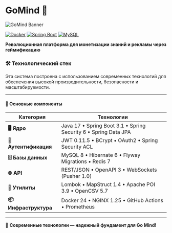 # GoMind 🚀

![GoMind Banner](https://via.placeholder.com/1920x400.png?text=GoMind+-+Smart+Advertising+%26+Learning+Platform)

[![Docker](https://img.shields.io/badge/Docker-24.0.2-%230db7ed?logo=docker)](https://www.docker.com/)
[![Spring Boot](https://img.shields.io/badge/Spring%20Boot-3.1.0-%236DB33F?logo=springboot)](https://spring.io/projects/spring-boot)
[![MySQL](https://img.shields.io/badge/MySQL-8.0-%234479A1?logo=mysql)](https://www.mysql.com/)

**Революционная платформа для монетизации знаний и рекламы через геймификацию**

### 🛠 Технологический стек  

Эта система построена с использованием современных технологий для обеспечения высокой производительности, безопасности и масштабируемости.  

---

#### 🔹 **Основные компоненты**  

| **Категория**        | **Технологии** |
|----------------------|---------------|
| **🖥️ Ядро**         | Java 17 • Spring Boot 3.1 • Spring Security 6 • Spring Data JPA |
| **🔐 Аутентификация** | JWT 0.11.5 • BCrypt • OAuth2 • Spring Security ACL |
| **🗄️ Базы данных**   | MySQL 8 • Hibernate 6 • Flyway Migrations • Redis 7 |
| **🌐 API**           | REST/JSON • OpenAPI 3 • WebSockets (Pusher 1.0) |
| **🔧 Утилиты**       | Lombok • MapStruct 1.4 • Apache POI 3.9 • OpenCSV 5.7 |
| **📦 Инфраструктура** | Docker 24 • NGINX 1.25 • GitHub Actions • Prometheus |

---

🚀 **Современные технологии — надежный фундамент для Go Mind!**
